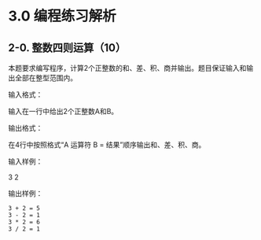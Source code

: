 # 3.0 编程练习解析

## 2-0. 整数四则运算（10）

本题要求编写程序，计算2个正整数的和、差、积、商并输出。题目保证输入和输出全部在整型范围内。

输入格式：

输入在一行中给出2个正整数A和B。

输出格式：

在4行中按照格式“A 运算符 B = 结果”顺序输出和、差、积、商。

输入样例：

3 2

输出样例：

```
3 + 2 = 5
3 - 2 = 1
3 * 2 = 6
3 / 2 = 1
```

